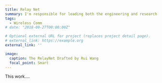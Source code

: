 ```yaml
---
title: Relay Net
summary: I'm responsible for leading both the engineering and research components of the project, focusing on ...
tags:
  - Wireless Comm
# date: "2018-09-27T00:00:00Z"

# Optional external URL for project (replaces project detail page).
# external_link: https://example.org
external_link: ''

image:
  caption: The RelayNet Drafted by Rui Wang
  focal_point: Smart
---
```


This work....
<!-- Relation extraction technology is a core foundational technology that empowers intelligent information services and artificial intelligence research. The automated extraction of structured information for building knowledge bases endows intelligent agents with capabilities such as logical reasoning and deep text comprehension, significantly advancing their performance in various real-world text processing tasks. High-quality knowledge bases are characterized by richness and accuracy of knowledge, thus posing a dual demand on relation extraction technology: accuracy and enrichment of extracted information. Traditional relation extraction techniques mainly focus on short-text relation extraction within single sentences. However, a substantial portion of human knowledge and information is stored in long texts, necessitating the development of long-text relation extraction methods through cross-sentence reasoning to unearth the inter-sentential relations and thereby enhance the richness of knowledge in databases. Moreover, long-text relation extraction methods must be deployable in open-domain, real-world scenarios, achieving accurate relation extraction through correct semantic understanding and processing, thereby improving the accuracy of knowledge in databases. Current research on long-text relation extraction technology, from evaluation benchmarks to technical routes, is still in the preliminary exploration stage. The evaluation benchmarks play a guiding role in the direction of technical routes, making systematic and comprehensive research on long-text relation extraction techniques of significant importance.

Our work starts with the completion and reconstruction of evaluation benchmarks for long-text relation extraction methods, rethinking and demonstrating the impact of the semantic understanding level of relation extraction methods on their real-world application performance. Based on new insights, it identifies the main challenges in developing long-text relation extraction methods deployable in real scenarios: the one-sidedness of current evaluation benchmarks, the excessive redundancy in long texts, the lack of data governance, and the structural inability of long-text relation extraction models to distinguish causal information (lack of human prior knowledge). Our work addresses these challenges by reconstructing and developing long-text relation extraction methods. The main contributions of this work include:

Establishing a comprehensive and complete evaluation benchmark for long-text relation extraction methods, providing a basis for subsequent research directions through extensive experiments and analysis. Specifically, this work first constructs an evaluation benchmark for the language understanding ability of long-text relation extraction methods, and introduces a benchmark for evaluating the out-of-distribution generalization capability of these methods. By analyzing and characterizing the language understanding ability of current state-of-the-art deep learning-based long-text relation extraction models, it reveals that these models learn numerous false associations (pseudo-associations) between non-causal information and prediction results, significantly weakening the models' robustness and generalization capabilities, and forming uninterpretable decision-making bases within the models. The work demonstrates the unreliability of these models' decision bases through six types of attacks aimed at relation extraction and introduces new evaluation metrics to measure models' language understanding and reasoning capabilities. The final analysis shows that the degree of understanding of human decision bases in long-text relation extraction methods should be included in the evaluation, guiding the development of the next generation of methods. Otherwise, such methods will not be deployable in real application scenarios. **Two papers are accepted by ACL2023 and WWW2024, respectively**.

Proposing a Suppress-Then-EnhancE Representation learning method (STEER), to improve its document-level relation extraction performance. STEER not only avoids the prohibitively expensive cost of human-annotated evidence information in real-world scenarios but also focuses on fine-grained word-level evidence instead of the commonly adopted coarse-grained sentence-level evidence. Specifically, we identify the semantic magnitude of each word through our proposed reinforcement learning method followed by an evidence amplifier. The former suppresses the influence of those words with marginal semantic contribution in an unsupervised way, while the latter amplifies the influence of evidence words by leveraging prior knowledge. Extensive experimental results demonstrate that our proposed STEER improves the OOD generalization ability of most SOTA DocRE methods and achieves the SOTA OOD generalization performance on six commonly used RE datasets. **This work will be submitted to EMNLP2024**.

Addressing the issue of excessive redundant information in long texts and lack of data governance, this work proposes an entity-guided multi-document information summarization method. Specifically, for complex scenarios like cross-document relation extraction that involve hidden relational directional information and require large-scale reasoning based on related information, this work introduces a new processing paradigm. It first summarizes the extremely long texts, and then extracts relationships based on the summarized information. For long-text information summarization, the work proposes a new entity-guided summarization method that dynamically captures, compares, and monitors the amount of entity-related information contained in the input text and the output summary. It also introduces an entity information loss function to simultaneously constrain the learning process of the generative model and enhance text representation capabilities. This enables the method to generate summaries containing as much entity information as possible, aiding subsequent relation extraction from the summarized text information. The method achieves optimal performance on three public multi-document text summarization datasets, proving its exceptional entity information summarization effect. **This work is accepted by ECML-PKDD 2023**.

Proposing an entity-guided human decision-making basis generation cross-document relation extraction method, significantly enhancing the performance of long-text relation extraction methods in the most complex cross-document relation extraction scenarios. Following the new processing paradigm proposed in the third point, to significantly reduce the difficulty of learning human decision bases in relation extraction models in scenarios with redundant information and scarce human decision basis annotations, this work further improves the entity information summarization method. By proposing a generator revolving around entities capable of generating text information close to human decision bases, long-text relation extraction models can further learn from the generated text, greatly improving the models' generalization capabilities and robustness. Experimental results show that the performance of long-text relation extraction models trained with this generate-then-extract paradigm significantly outperforms models trained without this paradigm. Additionally, the performance of the generate-then-extract method based on the entity-centered generator is significantly better than that based on other current state-of-the-art generators. **This work is under-review in KDD2024**.
 -->

